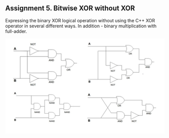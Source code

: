 ## Assignment 5. Bitwise XOR without XOR
Expressing the binary XOR logical operation without using the C++ XOR operator in several different ways. In addition - binary multiplication with full-adder.

![4xXORless1 image](../doc/images/4xXORless.jpg)